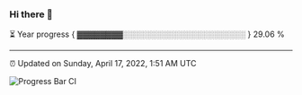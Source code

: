 ### Hi there 👋

⏳ Year progress { ▓▓▓▓▓▓▓▓░░░░░░░░░░░░░░░░░░░░░░ } 29.06 %

---

⏰ Updated on Sunday, April 17, 2022, 1:51 AM UTC

![Progress Bar CI](https://github.com/arthurbuhl/arthurbuhl/workflows/Progress%20Bar%20CI/badge.svg)
